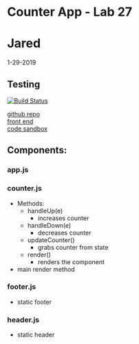 # Counter App - Lab 27
# Jared

1-29-2019

## Testing
[![Build Status](https://www.travis-ci.com/jaredpattison/27-lab.svg?branch=master)](https://www.travis-ci.com/jaredpattison/27-lab)

[github repo](https://github.com/jaredpattison/27-lab)  
[front end](http://jareds-test-app.s3-website-us-west-2.amazonaws.com/)  
[code sandbox](https://m703v07jop.codesandbox.io/#)

## Components:

### app.js
### counter.js
- Methods: 
  - handleUp(e) 
    - increases counter 
  - handleDown(e) 
    - decreases counter 
  - updateCounter() 
    - grabs counter from state 
  - render() 
    - renders the component
- main render method
### footer.js
- static footer
### header.js
- static header
